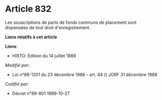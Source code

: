 # Article 832

Les souscriptions de parts de fonds communs de placement sont dispensées de tout droit d'enregistrement.

**Liens relatifs à cet article**

**Liens**:

  - HISTO: Edition du 14 juillet 1989

_Modifié par_:

  - Loi n°88-1201 du 23 décembre 1988 - art. 44 () JORF 31 décembre 1988

_Codifié par_:

  - Décret n°89-801 1989-10-27
